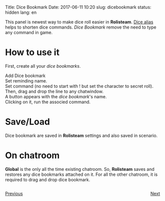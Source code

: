 Title: Dice Bookmark
Date: 2017-06-11 10:20
slug: dicebookmark
status: hidden
lang: en


This panel is newest way to make dice roll easier in **Rolisteam**.
[Dice alias]({filename}15_dice_roller.md) helps to shorten dice commands.
*Dice Bookmark* remove the need to type any command in game.

# How to use it

First, create all your *dice bookmarks*.  

Add Dice bookmark  
Set reminding name.  
Set command (no need to start with ! but set the character to secret roll).  
Then, drag and drop the line to any chatwindow.  
A button appears with the *dice bookmark*'s name.  
Clicking on it, run the associed command.

# Save/Load

Dice bookmark are saved in **Rolisteam** settings and also saved in scenario.

# On chatroom

**Global** is the only all the time existing chatroom.
So, **Rolisteam** saves and restores any dice bookmarks attached on it.
For all the other chatroom, it is required to drag and drop dice bookmark.


<p style="text-align: left; width:49%;  display: inline-block;"><a href="/units.html">Previous</a></p>
<p style="text-align: right; width:50%;  display: inline-block;"><a href="/npcmaker.html">Next</a></p>

